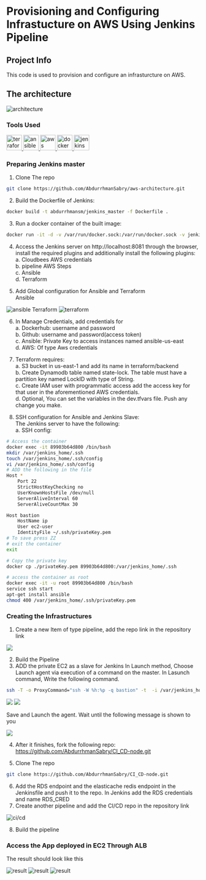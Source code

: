 # Provisioning and Configuring Infrastucture on AWS Using Jenkins Pipeline
## Project Info
This code is used to provision and configure an infrasturcture on AWS.

## The architecture

<img src="./imgs/infra.jpg" alt="architecture"/>

### Tools Used

<a href="https://www.terraform.io/" target="_blank" rel="noreferrer"> <img src="https://www.vectorlogo.zone/logos/terraformio/terraformio-icon.svg" alt="terraform" width="40" height="40"/> </a> <a href="https://www.ansible.com/" target="_blank" rel="noreferrer"> <img src="https://www.vectorlogo.zone/logos/ansible/ansible-icon.svg" alt="ansible" width="40" height="40"/> </a>  <a href="https://aws.amazon.com" target="_blank" rel="noreferrer"> <img src="https://www.vectorlogo.zone/logos/amazon_aws/amazon_aws-icon.svg" alt="aws" width="40" height="40"/> </a> <a href="https://www.gnu.org/software/bash/" target="_blank" rel="noreferrer">  <img src="https://www.vectorlogo.zone/logos/docker/docker-official.svg" alt="docker" width="40" height="40"/> </a> <a href="https://www.jenkins.io" target="_blank" rel="noreferrer"> <img src="https://www.vectorlogo.zone/logos/jenkins/jenkins-icon.svg" alt="jenkins" width="40" height="40"/> </a> 

### Preparing Jenkins  master
1. Clone The repo
```bash
git clone https://github.com/AbdurrhmanSabry/aws-architecture.git
```

2. Build the Dockerfile of Jenkins:
```bash
docker build -t abdurrhmansm/jenkins_master -f Dockerfile .
```
3. Run a docker container of the built image:
```bash
docker run -it -d -v /var/run/docker.sock:/var/run/docker.sock -v jenkins-data:/var/jenkins_home  -p 8081:8080 abdurrhmansm/jenkins_master
```
4. Access the Jenkins server on http://localhost:8081 through the browser, install the required plugins and additionally install the following plugins:\
a. Cloudbees AWS  credentials\
b. pipeline AWS Steps\
c. Ansible\
d. Terraform 

5. Add Global configuration for Ansible and Terraform\
Ansible

<img src="./imgs/ansible.jpg" alt="ansible"/>
Terraform

<img src="./imgs/terraform.jpg" alt="terraform"/>

6. In Manage Credentials, add credentials for\
    a. Dockerhub: username and password \
    b. Github: username and password(access token)\
    c. Ansible: Private Key to access instances named ansible-us-east\
    d. AWS: Of type Aws credentials

7. Terraform requires:\
a. S3 bucket in us-east-1 and add its name in terraform/backend\
b. Create Dynamodb table named state-lock. The table must have a partition key named LockID with type of String.\
c. Create IAM user with programmatic access add the access key for that user in the aforementioned AWS credentials.\
d. Optional, You can set the variables in the dev.tfvars file. Push any change you make.
8. SSH configuration for Ansible and Jenkins Slave:\
The Jenkins server to have the following:\
a. SSH config:
```bash
# Access the container
docker exec -it 89903b64d800 /bin/bash
mkdir /var/jenkins_home/.ssh
touch /var/jenkins_home/.ssh/config
vi /var/jenkins_home/.ssh/config
# ADD the following in the file
Host *
    Port 22
    StrictHostKeyChecking no
    UserKnownHostsFile /dev/null
    ServerAliveInterval 60
    ServerAliveCountMax 30

Host bastion
    HostName ip
    User ec2-user
    IdentityFile ~/.ssh/privateKey.pem
# To save press ZZ
# exit the container
exit 

# Copy the private key
docker cp ./privateKey.pem 89903b64d800:/var/jenkins_home/.ssh

# access the container as root
docker exec -it -u root 89903b64d800 /bin/bash
service ssh start
apt-get install ansible 
chmod 400 /var/jenkins_home/.ssh/privateKey.pem
```
### Creating the Infrastructures
1. Create a new Item of type pipeline, add the repo link in the repository link

<img src="./imgs/infra-pipeline.jpg"/>

2. Build the Pipeline
3. ADD the private EC2 as a slave for Jenkins
In Launch method, Choose Launch agent via execution of a command on the master. In Lasunch command, Write the following command.
``` bash
ssh -T -o ProxyCommand="ssh -W %h:%p -q bastion" -t  -i /var/jenkins_home/.ssh/privatekey.pem ec2-user@private_ip of instance exec  java -jar ~/bin/agent.jar
```
<img src="./imgs/slave1.jpg"/>
<img src="./imgs/slave2.jpg"/>

Save and Launch the agent. Wait until the following message is shown to you

<img src="./imgs/jenkinsslave.jpg"/>


4. After it finishes, fork the following repo:
https://github.com/AbdurrhmanSabry/CI_CD-node.git

5. Clone The repo
```bash
git clone https://github.com/AbdurrhmanSabry/CI_CD-node.git
```
6. Add the RDS endpoint and the elasticache redis endpoint in the Jenkinsfile and push it to the repo. In Jenkins add the RDS credentials  and name RDS_CRED
7. Create another pipeline and add the CI/CD repo in the repository link

<img src="./imgs/ci-cd-pipeline.jpg" alt="ci/cd"/>

8. Build the pipeline

### Access the App deployed in EC2 Through ALB

The result should look like this

<img src="./imgs/res0.jpg" alt="result"/>

<img src="./imgs/res1.jpg" alt="result"/>

<img src="./imgs/res2.jpg" alt="result"/>
